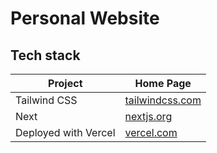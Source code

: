 # Personal Website

## Tech stack

| Project              | Home Page                      |
|----------------------|--------------------------------|
| Tailwind CSS         | [tailwindcss.com](https://tailwindcss.com/) |
| Next                 | [nextjs.org](https://nextjs.org/)          |
| Deployed with Vercel | [vercel.com](https://vercel.com/)        |
